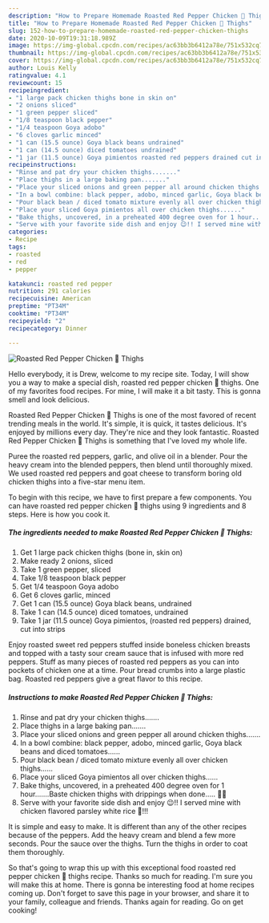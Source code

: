 ```yaml
---
description: "How to Prepare Homemade Roasted Red Pepper Chicken 🐔 Thighs"
title: "How to Prepare Homemade Roasted Red Pepper Chicken 🐔 Thighs"
slug: 152-how-to-prepare-homemade-roasted-red-pepper-chicken-thighs
date: 2020-10-09T19:31:18.989Z
image: https://img-global.cpcdn.com/recipes/ac63bb3b6412a78e/751x532cq70/roasted-red-pepper-chicken-🐔-thighs-recipe-main-photo.jpg
thumbnail: https://img-global.cpcdn.com/recipes/ac63bb3b6412a78e/751x532cq70/roasted-red-pepper-chicken-🐔-thighs-recipe-main-photo.jpg
cover: https://img-global.cpcdn.com/recipes/ac63bb3b6412a78e/751x532cq70/roasted-red-pepper-chicken-🐔-thighs-recipe-main-photo.jpg
author: Louis Kelly
ratingvalue: 4.1
reviewcount: 15
recipeingredient:
- "1 large pack chicken thighs bone in skin on"
- "2 onions sliced"
- "1 green pepper sliced"
- "1/8 teaspoon black pepper"
- "1/4 teaspoon Goya adobo"
- "6 cloves garlic minced"
- "1 can (15.5 ounce) Goya black beans undrained"
- "1 can (14.5 ounce) diced tomatoes undrained"
- "1 jar (11.5 ounce) Goya pimientos roasted red peppers drained cut into strips"
recipeinstructions:
- "Rinse and pat dry your chicken thighs......."
- "Place thighs in a large baking pan......."
- "Place your sliced onions and green pepper all around chicken thighs......."
- "In a bowl combine: black pepper, adobo, minced garlic, Goya black beans and diced tomatoes......"
- "Pour black bean / diced tomato mixture evenly all over chicken thighs......"
- "Place your sliced Goya pimientos all over chicken thighs......"
- "Bake thighs, uncovered, in a preheated 400 degree oven for 1 hour.......Baste chicken thighs with drippings when done..... 🤩😋"
- "Serve with your favorite side dish and enjoy 😉!! I served mine with chicken flavored parsley white rice 🍚!!!"
categories:
- Recipe
tags:
- roasted
- red
- pepper

katakunci: roasted red pepper 
nutrition: 291 calories
recipecuisine: American
preptime: "PT34M"
cooktime: "PT34M"
recipeyield: "2"
recipecategory: Dinner

---
```



![Roasted Red Pepper Chicken 🐔 Thighs](https://img-global.cpcdn.com/recipes/ac63bb3b6412a78e/751x532cq70/roasted-red-pepper-chicken-🐔-thighs-recipe-main-photo.jpg)

Hello everybody, it is Drew, welcome to my recipe site. Today, I will show you a way to make a special dish, roasted red pepper chicken 🐔 thighs. One of my favorites food recipes. For mine, I will make it a bit tasty. This is gonna smell and look delicious.

Roasted Red Pepper Chicken 🐔 Thighs is one of the most favored of recent trending meals in the world. It's simple, it is quick, it tastes delicious. It's enjoyed by millions every day. They're nice and they look fantastic. Roasted Red Pepper Chicken 🐔 Thighs is something that I've loved my whole life.

Puree the roasted red peppers, garlic, and olive oil in a blender. Pour the heavy cream into the blended peppers, then blend until thoroughly mixed. We used roasted red peppers and goat cheese to transform boring old chicken thighs into a five-star menu item.


To begin with this recipe, we have to first prepare a few components. You can have roasted red pepper chicken 🐔 thighs using 9 ingredients and 8 steps. Here is how you cook it.

<!--inarticleads1-->

##### The ingredients needed to make Roasted Red Pepper Chicken 🐔 Thighs:

1. Get 1 large pack chicken thighs (bone in, skin on)
1. Make ready 2 onions, sliced
1. Take 1 green pepper, sliced
1. Take 1/8 teaspoon black pepper
1. Get 1/4 teaspoon Goya adobo
1. Get 6 cloves garlic, minced
1. Get 1 can (15.5 ounce) Goya black beans, undrained
1. Take 1 can (14.5 ounce) diced tomatoes, undrained
1. Take 1 jar (11.5 ounce) Goya pimientos, (roasted red peppers) drained, cut into strips


Enjoy roasted sweet red peppers stuffed inside boneless chicken breasts and topped with a tasty sour cream sauce that is infused with more red peppers. Stuff as many pieces of roasted red peppers as you can into pockets of chicken one at a time. Pour bread crumbs into a large plastic bag. Roasted red peppers give a great flavor to this recipe. 

<!--inarticleads2-->

##### Instructions to make Roasted Red Pepper Chicken 🐔 Thighs:

1. Rinse and pat dry your chicken thighs.......
1. Place thighs in a large baking pan.......
1. Place your sliced onions and green pepper all around chicken thighs.......
1. In a bowl combine: black pepper, adobo, minced garlic, Goya black beans and diced tomatoes......
1. Pour black bean / diced tomato mixture evenly all over chicken thighs......
1. Place your sliced Goya pimientos all over chicken thighs......
1. Bake thighs, uncovered, in a preheated 400 degree oven for 1 hour.......Baste chicken thighs with drippings when done..... 🤩😋
1. Serve with your favorite side dish and enjoy 😉!! I served mine with chicken flavored parsley white rice 🍚!!!


It is simple and easy to make. It is different than any of the other recipes because of the peppers. Add the heavy cream and blend a few more seconds. Pour the sauce over the thighs. Turn the thighs in order to coat them thoroughly. 

So that's going to wrap this up with this exceptional food roasted red pepper chicken 🐔 thighs recipe. Thanks so much for reading. I'm sure you will make this at home. There is gonna be interesting food at home recipes coming up. Don't forget to save this page in your browser, and share it to your family, colleague and friends. Thanks again for reading. Go on get cooking!
